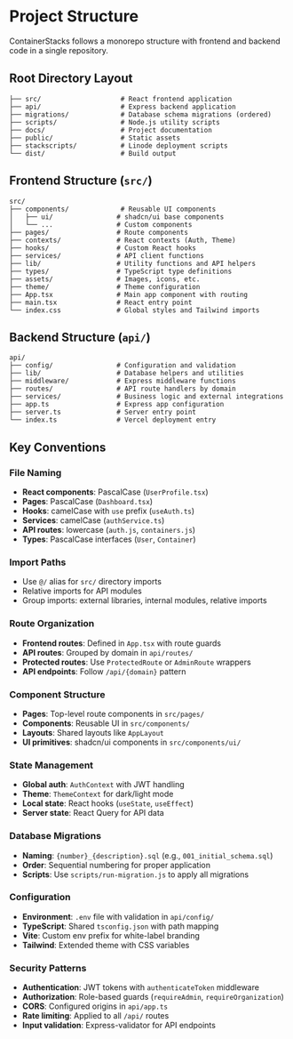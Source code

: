 # Project Structure

ContainerStacks follows a monorepo structure with frontend and backend code in a single repository.

## Root Directory Layout

```
├── src/                    # React frontend application
├── api/                    # Express backend application
├── migrations/             # Database schema migrations (ordered)
├── scripts/                # Node.js utility scripts
├── docs/                   # Project documentation
├── public/                 # Static assets
├── stackscripts/           # Linode deployment scripts
└── dist/                   # Build output
```

## Frontend Structure (`src/`)

```
src/
├── components/             # Reusable UI components
│   ├── ui/                # shadcn/ui base components
│   └── ...                # Custom components
├── pages/                 # Route components
├── contexts/              # React contexts (Auth, Theme)
├── hooks/                 # Custom React hooks
├── services/              # API client functions
├── lib/                   # Utility functions and API helpers
├── types/                 # TypeScript type definitions
├── assets/                # Images, icons, etc.
├── theme/                 # Theme configuration
├── App.tsx                # Main app component with routing
├── main.tsx               # React entry point
└── index.css              # Global styles and Tailwind imports
```

## Backend Structure (`api/`)

```
api/
├── config/                # Configuration and validation
├── lib/                   # Database helpers and utilities
├── middleware/            # Express middleware functions
├── routes/                # API route handlers by domain
├── services/              # Business logic and external integrations
├── app.ts                 # Express app configuration
├── server.ts              # Server entry point
└── index.ts               # Vercel deployment entry
```

## Key Conventions

### File Naming
- **React components**: PascalCase (`UserProfile.tsx`)
- **Pages**: PascalCase (`Dashboard.tsx`)
- **Hooks**: camelCase with `use` prefix (`useAuth.ts`)
- **Services**: camelCase (`authService.ts`)
- **API routes**: lowercase (`auth.js`, `containers.js`)
- **Types**: PascalCase interfaces (`User`, `Container`)

### Import Paths
- Use `@/` alias for `src/` directory imports
- Relative imports for API modules
- Group imports: external libraries, internal modules, relative imports

### Route Organization
- **Frontend routes**: Defined in `App.tsx` with route guards
- **API routes**: Grouped by domain in `api/routes/`
- **Protected routes**: Use `ProtectedRoute` or `AdminRoute` wrappers
- **API endpoints**: Follow `/api/{domain}` pattern

### Component Structure
- **Pages**: Top-level route components in `src/pages/`
- **Components**: Reusable UI in `src/components/`
- **Layouts**: Shared layouts like `AppLayout`
- **UI primitives**: shadcn/ui components in `src/components/ui/`

### State Management
- **Global auth**: `AuthContext` with JWT handling
- **Theme**: `ThemeContext` for dark/light mode
- **Local state**: React hooks (`useState`, `useEffect`)
- **Server state**: React Query for API data

### Database Migrations
- **Naming**: `{number}_{description}.sql` (e.g., `001_initial_schema.sql`)
- **Order**: Sequential numbering for proper application
- **Scripts**: Use `scripts/run-migration.js` to apply all migrations

### Configuration
- **Environment**: `.env` file with validation in `api/config/`
- **TypeScript**: Shared `tsconfig.json` with path mapping
- **Vite**: Custom env prefix for white-label branding
- **Tailwind**: Extended theme with CSS variables

### Security Patterns
- **Authentication**: JWT tokens with `authenticateToken` middleware
- **Authorization**: Role-based guards (`requireAdmin`, `requireOrganization`)
- **CORS**: Configured origins in `api/app.ts`
- **Rate limiting**: Applied to all `/api/` routes
- **Input validation**: Express-validator for API endpoints